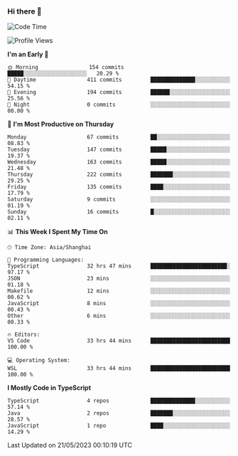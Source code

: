 ### Hi there 👋

<!--
**waynelwz/waynelwz** is a ✨ _special_ ✨ repository because its `README.md` (this file) appears on your GitHub profile.

Here are some ideas to get you started:

- 🔭 I’m currently working on ...
- 🌱 I’m currently learning ...
- 👯 I’m looking to collaborate on ...
- 🤔 I’m looking for help with ...
- 💬 Ask me about ...
- 📫 How to reach me: ...
- 😄 Pronouns: ...
- ⚡ Fun fact: ...
-->

<!--START_SECTION:waka-->
![Code Time](http://img.shields.io/badge/Code%20Time-1%2C443%20hrs%202%20mins-blue)

![Profile Views](http://img.shields.io/badge/Profile%20Views-0-blue)

**I'm an Early 🐤** 

```text
🌞 Morning                154 commits         █████░░░░░░░░░░░░░░░░░░░░   20.29 % 
🌆 Daytime                411 commits         ██████████████░░░░░░░░░░░   54.15 % 
🌃 Evening                194 commits         ██████░░░░░░░░░░░░░░░░░░░   25.56 % 
🌙 Night                  0 commits           ░░░░░░░░░░░░░░░░░░░░░░░░░   00.00 % 
```
📅 **I'm Most Productive on Thursday** 

```text
Monday                   67 commits          ██░░░░░░░░░░░░░░░░░░░░░░░   08.83 % 
Tuesday                  147 commits         █████░░░░░░░░░░░░░░░░░░░░   19.37 % 
Wednesday                163 commits         █████░░░░░░░░░░░░░░░░░░░░   21.48 % 
Thursday                 222 commits         ███████░░░░░░░░░░░░░░░░░░   29.25 % 
Friday                   135 commits         ████░░░░░░░░░░░░░░░░░░░░░   17.79 % 
Saturday                 9 commits           ░░░░░░░░░░░░░░░░░░░░░░░░░   01.19 % 
Sunday                   16 commits          █░░░░░░░░░░░░░░░░░░░░░░░░   02.11 % 
```


📊 **This Week I Spent My Time On** 

```text
🕑︎ Time Zone: Asia/Shanghai

💬 Programming Languages: 
TypeScript               32 hrs 47 mins      ████████████████████████░   97.17 % 
JSON                     23 mins             ░░░░░░░░░░░░░░░░░░░░░░░░░   01.18 % 
Makefile                 12 mins             ░░░░░░░░░░░░░░░░░░░░░░░░░   00.62 % 
JavaScript               8 mins              ░░░░░░░░░░░░░░░░░░░░░░░░░   00.43 % 
Other                    6 mins              ░░░░░░░░░░░░░░░░░░░░░░░░░   00.33 % 

🔥 Editors: 
VS Code                  33 hrs 44 mins      █████████████████████████   100.00 % 

💻 Operating System: 
WSL                      33 hrs 44 mins      █████████████████████████   100.00 % 
```

**I Mostly Code in TypeScript** 

```text
TypeScript               4 repos             ██████████████░░░░░░░░░░░   57.14 % 
Java                     2 repos             ███████░░░░░░░░░░░░░░░░░░   28.57 % 
JavaScript               1 repo              ████░░░░░░░░░░░░░░░░░░░░░   14.29 % 
```




 Last Updated on 21/05/2023 00:10:19 UTC
<!--END_SECTION:waka-->
